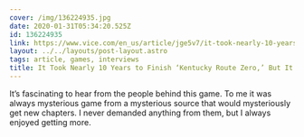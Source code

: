 ```yaml
---
cover: /img/136224935.jpg
date: 2020-01-31T05:34:20.525Z
id: 136224935
link: https://www.vice.com/en_us/article/jge5v7/it-took-nearly-10-years-to-finish-kentucky-route-zero-but-its-done
layout: ../../layouts/post-layout.astro
tags: article, games, interviews
title: It Took Nearly 10 Years to Finish ‘Kentucky Route Zero,’ But It’s Done
---
```


It’s fascinating to hear from the people behind this game. To me it was always mysterious game from a mysterious source that would mysteriously get new chapters. I never demanded anything from them, but I always enjoyed getting more.
